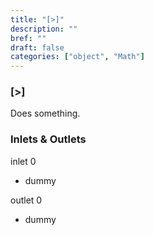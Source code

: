 ```yaml
---
title: "[>]"
description: ""
bref: ""
draft: false
categories: ["object", "Math"]
---
```


### [>]

Does something.

### Inlets & Outlets

inlet 0

 - dummy

outlet 0

 - dummy
 
